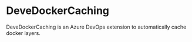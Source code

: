 # DeveDockerCaching
DeveDockerCaching is an Azure DevOps extension to automatically cache docker layers.

